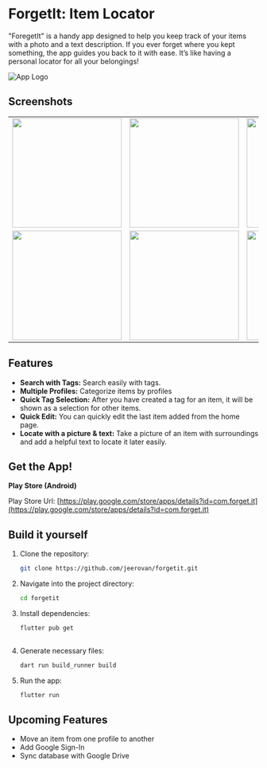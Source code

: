 # ForgetIt: Item Locator

"ForegetIt" is a handy app designed to help you keep track of your items with a photo and a text description. If you ever forget where you kept something, the app guides you back to it with ease. It’s like having a personal locator for all your belongings!

![App Logo](https://cdn.dribbble.com/userupload/15734531/file/original-e2482ea0c429687f070374b5d8a31a2d.png?resize=100x)

## Screenshots
<div style="text-align: center">
    <table>
        <tr>
            <td style="text-align: center">
                <img src="https://cdn.dribbble.com/userupload/15734468/file/original-b4a9f79c493cfd0c358c4ddd7207ec8b.png" width="220"/>
            </td>            
            <td style="text-align: center">
                <img src="https://cdn.dribbble.com/userupload/15734473/file/original-bad3ad4c2f981d54d19141b3ab2c805c.png" width="220"/>
            </td>   
            <td style="text-align: center">
                <img src="https://cdn.dribbble.com/userupload/15734471/file/original-0cadaffc36f94312b15ba48d3c4f41a9.png" width="220"/>
            </td>      
        </tr>
        <tr>
            <td style="text-align: center">
                <img src="https://cdn.dribbble.com/userupload/15734469/file/original-0f7db6b397519a101ac13e9dba88cc6f.png" width="220"/>
            </td>               
            <td style="text-align: center">
                <img src="https://cdn.dribbble.com/userupload/15734470/file/original-f79be745e87b93820006df4cb33ea2f8.png" width="220"/>
            </td>  
            <td style="text-align: center">
                <img src="https://cdn.dribbble.com/userupload/15734472/file/original-9fb7ad9e8d866143e8eaf39d928c0f5b.png" width="220"/>
            </td>      
        </tr>
    </table>
</div>

## Features

* **Search with Tags:** Search easily with tags.
* **Multiple Profiles:** Categorize items by profiles
* **Quick Tag Selection:** After you have created a tag for an item, it will be shown as a selection for other items.
* **Quick Edit:** You can quickly edit the last item added from the home page.
* **Locate with a picture & text:** Take a picture of an item with surroundings and add a helpful text to locate it later easily.

  
## Get the App!

**Play Store (Android)**

Play Store Url: [https://play.google.com/store/apps/details?id=com.forget.it](https://play.google.com/store/apps/details?id=com.forget.it)

## Build it yourself

1. Clone the repository:

   ```bash
   git clone https://github.com/jeerovan/forgetit.git
   ```

2. Navigate into the project directory:

   ```bash
   cd forgetit
   ```

3. Install dependencies:

   ```bash
   flutter pub get
  
4. Generate necessary files:

   ```bash
   dart run build_runner build
   ```

5. Run the app:

   ```bash
   flutter run

## Upcoming Features

- Move an item from one profile to another
- Add Google Sign-In
- Sync database with Google Drive
